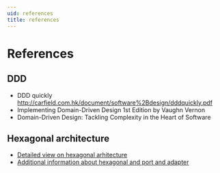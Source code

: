 ```yaml
---
uid: references
title: references
---
```

# References 

## DDD
* DDD quickly http://carfield.com.hk/document/software%2Bdesign/dddquickly.pdf
* Implementing Domain-Driven Design 1st Edition by Vaughn Vernon
* Domain-Driven Design: Tackling Complexity in the Heart of Software

## Hexagonal architecture
* [Detailed view on hexagonal arhitecture](https://herbertograca.com/2017/11/16/explicit-architecture-01-ddd-hexagonal-onion-clean-cqrs-how-i-put-it-all-together/)
* [Additional information about hexagonal and port and adapter](https://herbertograca.com/2017/09/14/ports-adapters-architecture/)